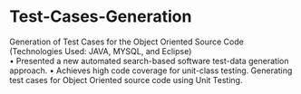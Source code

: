 # Test-Cases-Generation

Generation of Test Cases for the Object Oriented Source Code (Technologies Used: JAVA, MYSQL, and Eclipse)              
•	Presented a new automated search-based software test-data generation approach.
•	Achieves high code coverage for unit-class testing. Generating test cases for Object Oriented source code using Unit Testing.
